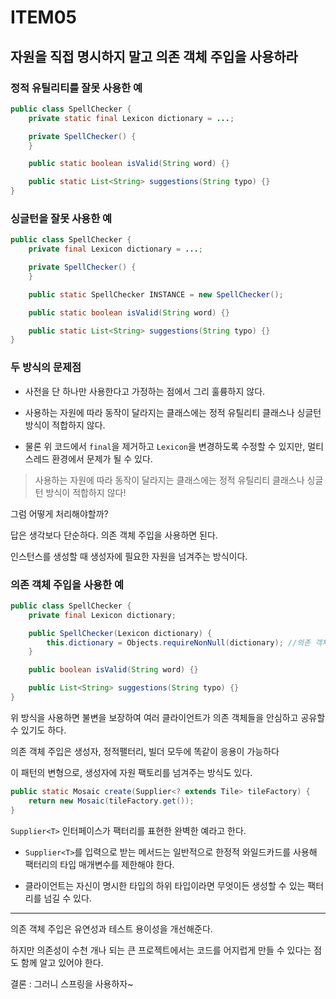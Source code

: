 # ITEM05
## 자원을 직접 명시하지 말고 의존 객체 주입을 사용하라

### 정적 유틸리티를 잘못 사용한 예
```java
public class SpellChecker {
    private static final Lexicon dictionary = ...;

    private SpellChecker() {
    }

    public static boolean isValid(String word) {}

    public static List<String> suggestions(String typo) {}
}
```

### 싱글턴을 잘못 사용한 예
```java
public class SpellChecker {
    private final Lexicon dictionary = ...;

    private SpellChecker() {
    }

    public static SpellChecker INSTANCE = new SpellChecker();

    public static boolean isValid(String word) {}

    public static List<String> suggestions(String typo) {}
}
```

### 두 방식의 문제점

- 사전을 단 하나만 사용한다고 가정하는 점에서 그리 훌륭하지 않다.

- 사용하는 자원에 따라 동작이 달라지는 클래스에는 정적 유틸리티 클래스나 싱글턴 방식이 적합하지 않다.

- 물론 위 코드에서 `final`을 제거하고 `Lexicon`을 변경하도록 수정할 수 있지만, 멀티스레드 환경에서 문제가 될 수 있다.

> 사용하는 자원에 따라 동작이 달라지는 클래스에는 정적 유틸리티 클래스나 싱글턴 방식이 적합하지 않다!

그럼 어떻게 처리해야할까?

답은 생각보다 단순하다. 의존 객체 주입을 사용하면 된다.

인스턴스를 생성할 때 생성자에 필요한 자원을 넘겨주는 방식이다.

### 의존 객체 주입을 사용한 예
```java
public class SpellChecker {
    private final Lexicon dictionary;

    public SpellChecker(Lexicon dictionary) {
        this.dictionary = Objects.requireNonNull(dictionary); //의존 객체 주입
    }

    public boolean isValid(String word) {}

    public List<String> suggestions(String typo) {}
}
```

위 방식을 사용하면 불변을 보장하여 여러 클라이언트가 의존 객체들을 안심하고 공유할 수 있기도 하다.

의존 객체 주입은 생성자, 정적팰터리, 빌더 모두에 똑같이 응용이 가능하다

이 패턴의 변형으로, 생성자에 자원 팩토리를 넘겨주는 방식도 있다.

```java
public static Mosaic create(Supplier<? extends Tile> tileFactory) {
    return new Mosaic(tileFactory.get());
}
```

`Supplier<T>` 인터페이스가 팩터리를 표현한 완벽한 예라고 한다.

- `Supplier<T>`를 입력으로 받는 메서드는 일반적으로 한정적 와일드카드를 사용해 팩터리의 타입 매개변수를 제한해야 한다.

- 클라이언트는 자신이 명시한 타입의 하위 타입이라면 무엇이든 생성할 수 있는 팩터리를 넘길 수 있다.

---

의존 객체 주입은 유연성과 테스트 용이성을 개선해준다.

하지만 의존성이 수천 개나 되는 큰 프로젝트에서는 코드를 어지럽게 만들 수 있다는 점도 함께 알고 있어야 한다.

결론 : 그러니 스프링을 사용하자~